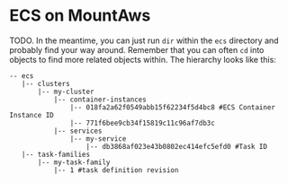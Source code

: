 # ECS on MountAws

TODO. In the meantime, you can just run `dir` within the `ecs` directory and probably find your way around.
Remember that you can often `cd` into objects to find more related objects within. The hierarchy looks like this:

```
-- ecs
   |-- clusters
       |-- my-cluster
           |-- container-instances
               |-- 018fa2a62f0549abb15f62234f5d4bc8 #ECS Container Instance ID
               |-- 771f6bee9cb34f15819c11c96af7db3c
           |-- services
               |-- my-service
                   |-- db3868af023e43b0802ec414efc5efd0 #Task ID
   |-- task-families
       |-- my-task-family
           |-- 1 #task definition revision
```